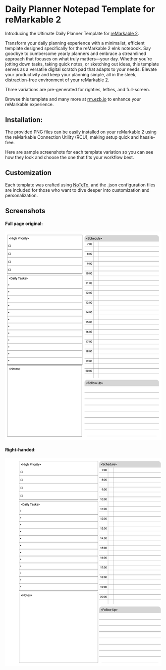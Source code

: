 # Daily Planner Notepad Template for reMarkable 2

Introducing the Ultimate Daily Planner Template for [reMarkable 2](https://remarkable.com).

Transform your daily planning experience with a minimalist, efficient template designed specifically for the reMarkable 2 eInk notebook. Say goodbye to cumbersome yearly planners and embrace a streamlined approach that focuses on what truly matters—your day. Whether you're jotting down tasks, taking quick notes, or sketching out ideas, this template serves as a versatile digital scratch pad that adapts to your needs. Elevate your productivity and keep your planning simple, all in the sleek, distraction-free environment of your reMarkable 2.

Three variations are pre-generated for righties, lefties, and full-screen.

Browse this template and many more at [rm.ezb.io](rm.ezb.io) to enhance your reMarkable experience.

## Installation:
The provided PNG files can be easily installed on your reMarkable 2 using the reMarkable Connection Utility (RCU), making setup quick and hassle-free.

Here are sample screenshots for each template variation so you can see how they look and choose the one that fits your workflow best.

## Customization
Each template was crafted using [NoTeTo](https://github.com/dynobo/noteto), and the .json configuration files are included for those who want to dive deeper into customization and personalization.

## Screenshots
#### Full page original:

[<img alt="Full-Page Layout" width="550px" src="daily-planner-template-fill.png" />](https://github.com/jfarl/reMarkable-2-Daily-Planner-Notepad-Template/blob/main/)

#### Right-handed:

[<img alt="Right-Handed Layout" width="550px" src="daily-planner-template-right.png" />](https://github.com/jfarl/reMarkable-2-Daily-Planner-Notepad-Template/blob/main/)
